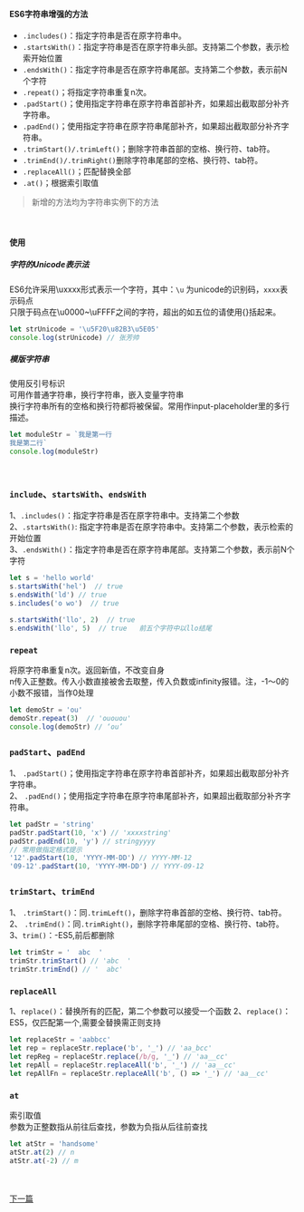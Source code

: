 #### ES6字符串增强的方法

- `.includes()`：指定字符串是否在原字符串中。
- `.startsWith()`：指定字符串是否在原字符串头部。支持第二个参数，表示检索开始位置
- `.endsWith()`：指定字符串是否在原字符串尾部。支持第二个参数，表示前N个字符
- `.repeat()`；将指定字符串重复n次。
- `.padStart()`；使用指定字符串在原字符串首部补齐，如果超出截取部分补齐字符串。
- `.padEnd()`；使用指定字符串在原字符串尾部补齐，如果超出截取部分补齐字符串。
- `.trimStart()/.trimLeft()`；删除字符串首部的空格、换行符、tab符。
- `.trimEnd()/.trimRight()`删除字符串尾部的空格、换行符、tab符。
- `.replaceAll()`；匹配替换全部
- `.at()`；根据索引取值


> 新增的方法均为字符串实例下的方法

&emsp;
#### 使用
##### 字符的Unicode表示法
ES6允许采用\uxxxx形式表示一个字符，其中：`\u` 为unicode的识别码，`xxxx`表示码点  <br/>
只限于码点在\u0000~\uFFFF之间的字符，超出的如五位的请使用{}括起来。
```javascript
let strUnicode = '\u5F20\u82B3\u5E05'
console.log(strUnicode) // 张芳帅
```

##### 模版字符串
使用反引号标识 <br/>
可用作普通字符串，换行字符串，嵌入变量字符串 <br/>
换行字符串所有的空格和换行符都将被保留。常用作input-placeholder里的多行描述。<br>
```javascript
let moduleStr = `我是第一行
我是第二行`
console.log(moduleStr)
```
&emsp;

### `include`、`startsWith`、`endsWith`
1、`.includes()`：指定字符串是否在原字符串中。支持第二个参数<br>
2、`.startsWith()`: 指定字符串是否在原字符串中。支持第二个参数，表示检索的开始位置 <br>
3、`.endsWith()`：指定字符串是否在原字符串尾部。支持第二个参数，表示前N个字符

```javascript
let s = 'hello world'
s.startsWith('hel')  // true
s.endsWith('ld') // true
s.includes('o wo')  // true

s.startsWith('llo', 2)  // true  
s.endsWith('llo', 5)  // true   前五个字符中以llo结尾
```

### `repeat`
将原字符串重复n次。返回新值，不改变自身 <br>
n传入正整数。传入小数直接被舍去取整，传入负数或infinity报错。注，-1～0的小数不报错，当作0处理
```javascript
let demoStr = 'ou'
demoStr.repeat(3)  // 'ououou'
console.log(demoStr) // ‘ou’
```

### `padStart`、`padEnd`
1、 `.padStart()`；使用指定字符串在原字符串首部补齐，如果超出截取部分补齐字符串。<br>
2、 `.padEnd()`；使用指定字符串在原字符串尾部补齐，如果超出截取部分补齐字符串。 
```javascript
let padStr = 'string'
padStr.padStart(10, 'x') // 'xxxxstring'
padStr.padEnd(10, 'y') // stringyyyy
// 常用做指定格式提示
'12'.padStart(10, 'YYYY-MM-DD') // YYYY-MM-12
'09-12'.padStart(10, 'YYYY-MM-DD') // YYYY-09-12
```

### `trimStart`、`trimEnd`
1、 `.trimStart()`：同`.trimLeft()`，删除字符串首部的空格、换行符、tab符。
2、 `.trimEnd()`：同`.trimRight()`，删除字符串尾部的空格、换行符、tab符。
3、`trim()`：-ES5,前后都删除
```javascript
let trimStr = '  abc  '
trimStr.trimStart() // 'abc  '
trimStr.trimEnd() // '  abc'
```

### `replaceAll`
1、`replace()`：替换所有的匹配，第二个参数可以接受一个函数
2、`replace()`：ES5，仅匹配第一个,需要全替换需正则支持
```javascript
let replaceStr = 'aabbcc'
let rep = replaceStr.replace('b', '_') // 'aa_bcc'
let repReg = replaceStr.replace(/b/g, '_') // 'aa__cc'
let repAll = replaceStr.replaceAll('b', '_') // 'aa__cc'
let repAllFn = replaceStr.replaceAll('b', () => '_') // 'aa__cc'
```


### `at`
索引取值 <br/>
参数为正整数指从前往后查找，参数为负指从后往前查找
```javascript
let atStr = 'handsome'
atStr.at(2) // n
atStr.at(-2) // m
```


&emsp; <br/>
&emsp; <br/>
[下一篇](/ES6/number)